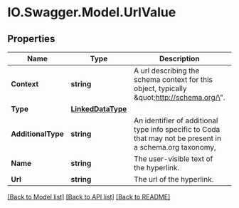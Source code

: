 # IO.Swagger.Model.UrlValue
## Properties

Name | Type | Description | Notes
------------ | ------------- | ------------- | -------------
**Context** | **string** | A url describing the schema context for this object, typically \&quot;http://schema.org/\&quot;. | 
**Type** | [**LinkedDataType**](LinkedDataType.md) |  | 
**AdditionalType** | **string** | An identifier of additional type info specific to Coda that may not be present in a schema.org taxonomy,  | [optional] 
**Name** | **string** | The user-visible text of the hyperlink. | [optional] 
**Url** | **string** | The url of the hyperlink. | 

[[Back to Model list]](../README.md#documentation-for-models) [[Back to API list]](../README.md#documentation-for-api-endpoints) [[Back to README]](../README.md)

